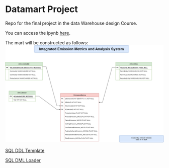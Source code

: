 # Datamart Project
Repo for the final project in the data Warehouse design Course. 

You can access the ipynb [here](./Chisom_Okereke_DW_Project.ipynb). 

The mart will be constructed as follows: 
![ERD](./data/DW_ProjectERD.png)

[SQL DDL Template](./data/StarSchemaTemplate.sql)

[SQL DML Loader](./data/DataLoader.sql)  
	  

  
